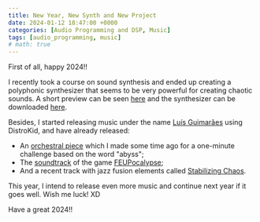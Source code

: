 ```yaml
---
title: New Year, New Synth and New Project
date: 2024-01-12 18:47:00 +0000
categories: [Audio Programming and DSP, Music]
tags: [audio_programming, music]
# math: true
---
```


First of all, happy 2024!!

I recently took a course on sound synthesis and ended up creating a polyphonic synthesizer that seems to be very powerful for creating chaotic sounds. A short preview can be seen [here](https://private-user-images.githubusercontent.com/100025288/302002383-26e22cfb-ec58-411f-9ef4-27c5c968d6a5.mov?jwt=eyJhbGciOiJIUzI1NiIsInR5cCI6IkpXVCJ9.eyJpc3MiOiJnaXRodWIuY29tIiwiYXVkIjoicmF3LmdpdGh1YnVzZXJjb250ZW50LmNvbSIsImtleSI6ImtleTUiLCJleHAiOjE3MDcyMzI5MTIsIm5iZiI6MTcwNzIzMjYxMiwicGF0aCI6Ii8xMDAwMjUyODgvMzAyMDAyMzgzLTI2ZTIyY2ZiLWVjNTgtNDExZi05ZWY0LTI3YzVjOTY4ZDZhNS5tb3Y_WC1BbXotQWxnb3JpdGhtPUFXUzQtSE1BQy1TSEEyNTYmWC1BbXotQ3JlZGVudGlhbD1BS0lBVkNPRFlMU0E1M1BRSzRaQSUyRjIwMjQwMjA2JTJGdXMtZWFzdC0xJTJGczMlMkZhd3M0X3JlcXVlc3QmWC1BbXotRGF0ZT0yMDI0MDIwNlQxNTE2NTJaJlgtQW16LUV4cGlyZXM9MzAwJlgtQW16LVNpZ25hdHVyZT0zNmUzOTMyNjYxZTY0ZGEwZDMxZmY0ZWZiZTZjNjc4YjY5ZjFlZTYwYzQzNmUyMmUxY2M1ZWU1M2JhYWU4NjE2JlgtQW16LVNpZ25lZEhlYWRlcnM9aG9zdCZhY3Rvcl9pZD0wJmtleV9pZD0wJnJlcG9faWQ9MCJ9.PMq7z_tdwUgsMIkSsaeBeXmKRNPIhpeP73iwcA6KcOk) and the synthesizer can be downloaded [here](https://github.com/luismrguimaraes/Digital-Polyphonic-Synth).

Besides, I started releasing music under the name [Luís Guimarães](https://open.spotify.com/artist/2YebG2VtqUxGiMf6MgV70N?si=ovsla1DkSY2c-xBzLmUDog) using DistroKid, and have already released:
- An [orchestral piece](https://open.spotify.com/track/06N3nQejsr52WLTf79HU82?si=a4faf286f51449f6) which I made some time ago for a one-minute challenge based on the word "abyss";
- The [soundtrack](https://open.spotify.com/album/58YJ4kb71rwQrRg67x0aSw?si=msbNiCHTSguf2_Ht9GKo7g) of the game [FEUPocalypse](..//Game_Development);
- And a recent track with jazz fusion elements called [Stabilizing Chaos](https://open.spotify.com/track/6jHbvpd0IX8mkSjYmpCGmH?si=b9ceb7d85b274501). 

This year, I intend to release even more music and continue next year if it goes well. Wish me luck! XD

Have a great 2024!!